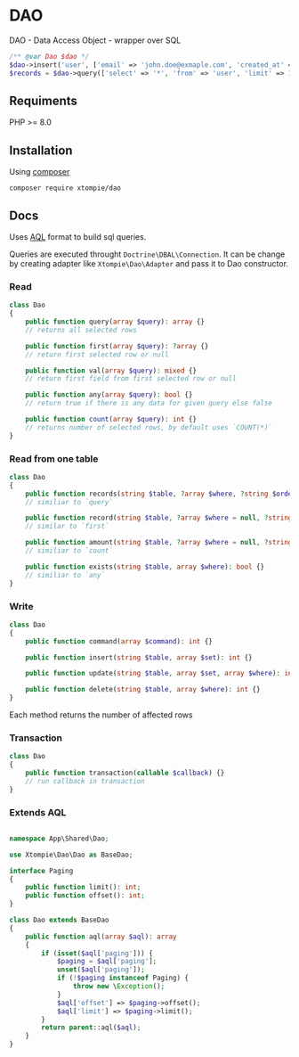 # DAO

DAO - Data Access Object - wrapper over SQL

```php
/** @var Dao $dao */
$dao->insert('user', ['email' => 'john.doe@exmaple.com', 'created_at' => time()]);
$records = $dao->query(['select' => '*', 'from' => 'user', 'limit' => 10]);
```

## Requiments

PHP >= 8.0


## Installation

Using [composer](https://getcomposer.org/)

```
composer require xtompie/dao
```

## Docs

Uses [AQL](https://github.com/xtompie/aql) format to build sql queries.

Queries are executed throught `Doctrine\DBAL\Connection`.
It can be change by creating adapter like `Xtompie\Dao\Adapter` and pass it to Dao
constructor.

### Read

```php
class Dao
{
    public function query(array $query): array {}
    // returns all selected rows

    public function first(array $query): ?array {}
    // return first selected row or null

    public function val(array $query): mixed {}
    // return first field from first selected row or null

    public function any(array $query): bool {}
    // return true if there is any data for given query else false

    public function count(array $query): int {}
    // returns number of selected rows, by default uses `COUNT(*)`
}
```

### Read from one table

```php
class Dao
{
    public function records(string $table, ?array $where, ?string $order = null, ?int $offset = null, ?int $limit = null): array {}
    // similiar to `query`

    public function record(string $table, ?array $where = null, ?string $order = null, ?int $offset = null): ?array {}
    // similar to `first`

    public function amount(string $table, ?array $where = null, ?string $group = null): int {}
    // similiar to `count`

    public function exists(string $table, array $where): bool {}
    // similiar to `any`
}
```

### Write

```php
class Dao
{
    public function command(array $command): int {}

    public function insert(string $table, array $set): int {}

    public function update(string $table, array $set, array $where): int {}

    public function delete(string $table, array $where): int {}
}
```

Each method returns the number of affected rows

### Transaction

```php
class Dao
{
    public function transaction(callable $callback) {}
    // run callback in transaction
}
```

### Extends AQL


```php

namespace App\Shared\Dao;

use Xtompie\Dao\Dao as BaseDao;

interface Paging
{
    public function limit(): int;
    public function offset(): int;
}

class Dao extends BaseDao
{
    public function aql(array $aql): array
    {
        if (isset($aql['paging'])) {
            $paging = $aql['paging'];
            unset($aql['paging']);
            if (!$paging instanceof Paging) {
                throw new \Exception();
            }
            $aql['offset'] => $paging->offset();
            $aql['limit'] => $paging->limit();
        }
        return parent::aql($aql);
    }
}

```